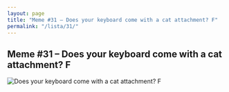 ```yaml
---
layout: page
title: "Meme #31 – Does your keyboard come with a cat attachment? F"
permalink: "/lista/31/"
---
```


## Meme #31 – Does your keyboard come with a cat attachment? F

![Does your keyboard come with a cat attachment? F](https://i.chzbgr.com/full/10441188608/hA9752E46/does-keyboard-come-with-cat-attachment-f)

